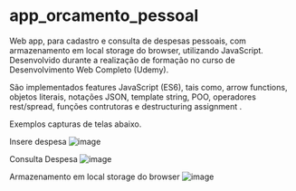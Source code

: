 # app_orcamento_pessoal
Web app, para cadastro e consulta de despesas pessoais, com armazenamento em local storage do browser, utilizando JavaScript. 
Desenvolvido durante a realização de formação no curso de Desenvolvimento Web Completo (Udemy).

São implementados features JavaScript (ES6), tais como, arrow functions, objetos literais, notações JSON, template string, POO, operadores rest/spread, 
funções contrutoras e destructuring assignment .

Exemplos capturas de telas abaixo.

Insere despesa
![image](https://user-images.githubusercontent.com/76406175/118859481-306c9f00-b8d2-11eb-807d-c1ff7bd0f06b.png)


Consulta Despesa
![image](https://user-images.githubusercontent.com/76406175/118859534-3f535180-b8d2-11eb-9462-1fa8f7a2947a.png)


Armazenamento em local storage do browser
![image](https://user-images.githubusercontent.com/76406175/118974215-78d79b80-b96a-11eb-900a-9f0c51d1cb05.png)
